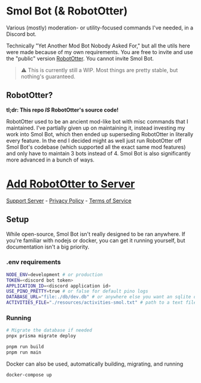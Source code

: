 # Smol Bot (& RobotOtter)

Various (mostly) moderation- or utility-focused commands I've needed, in a Discord bot.

Technically "Yet Another Mod Bot Nobody Asked For," but all the utils here were made because of my own requirements. You are free to invite and use the "public" version [RobotOtter](https://discordapp.com/oauth2/authorize?client_id=189078347207278593&scope=bot&permissions=0). You cannot invite Smol Bot.

> ⚠️ This is currently still a WIP. Most things are pretty stable, but nothing's guaranteed.

## RobotOtter?

**tl;dr: This repo *IS* RobotOtter's source code!**

RobotOtter used to be an ancient mod-like bot with misc commands that I maintained. I've partially given up on maintaining it, instead investing my work into Smol Bot, which then ended up superseding RobotOtter in literally every feature. In the end I decided might as well just run RobotOtter off Smol Bot's codebase (which supported all the exact same mod features) and only have to maintain 3 bots instead of 4. Smol Bot is also significantly more advanced in a bunch of ways.

# [Add RobotOtter to Server](https://discordapp.com/oauth2/authorize?client_id=189078347207278593&scope=bot&permissions=0)

[Support Server](https://discord.gg/8K3uCfb) - [Privacy Policy](./privacy.md) - [Terms of Service](./tos.md)

## Setup

While open-source, Smol Bot isn't really designed to be ran anywhere. If you're familiar with nodejs or docker, you can get it running yourself, but documentation isn't a big priority.

### .env requirements
```sh
NODE_ENV=development # or production
TOKEN=<discord bot token>
APPLICATION_ID=<discord application id>
USE_PINO_PRETTY=true # or false for default pino logs
DATABASE_URL="file:./db/dev.db" # or anywhere else you want an sqlite db to be
ACTIVITIES_FILE="./resources/activities-smol.txt" # path to a text file with the activities you want the bot to show
```

### Running

```sh
# Migrate the database if needed
pnpx prisma migrate deploy
```

```sh
pnpm run build
pnpm run main
```

Docker can also be used, automatically building, migrating, and running
```sh
docker-compose up
```
